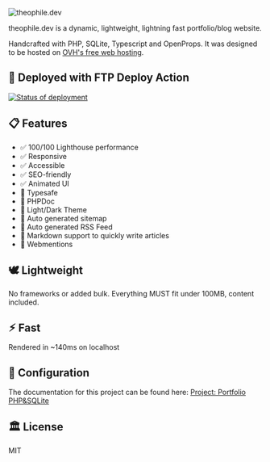 ![theophile.dev](theophile.dev.png)

theophile.dev is a dynamic, lightweight, lightning fast portfolio/blog website.

Handcrafted with PHP, SQLite, Typescript and OpenProps. It was designed to be hosted on [OVH's free web hosting](https://www.ovhcloud.com/en-gb/domains/free-web-hosting/).

## 🚀 Deployed with FTP Deploy Action

[<img alt="Status of deployment" src="https://github.com/thinkerers/theophile.dev/actions/workflows/main.yml/badge.svg">](https://github.com/SamKirkland/FTP-Deploy-Action)

## 📋 Features

- ✅ 100/100 Lighthouse performance
- ✅ Responsive
- ✅ Accessible
- ✅ SEO-friendly
- ✅ Animated UI
- 🔳 Typesafe
- 🔳 PHPDoc
- 🔳 Light/Dark Theme
- 🔳 Auto generated sitemap
- 🔳 Auto generated RSS Feed
- 🔳 Markdown support to quickly write articles
- 🔳 Webmentions

<!-- ## 💯 Lighthouse score
![theophile.dev Lighthouse Score](_lighthouse.png) -->

## 🕊️ Lightweight
No frameworks or added bulk. Everything MUST fit under 100MB, content included.

## ⚡︎ Fast
Rendered in ~140ms on localhost

## 📄 Configuration

The documentation for this project can be found here: [Project: Portfolio PHP&SQLite](https://learning-php-mysql.tiddlyhost.com/#:[created[20240203150245488]])

## 🏛️ License

MIT